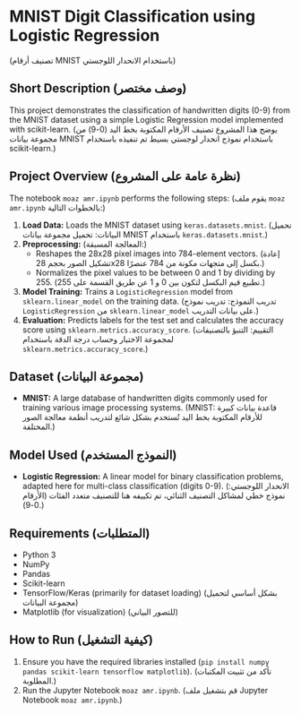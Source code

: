 # MNIST Digit Classification using Logistic Regression
(تصنيف أرقام MNIST باستخدام الانحدار اللوجستي)

## Short Description (وصف مختصر)

This project demonstrates the classification of handwritten digits (0-9) from the MNIST dataset using a simple Logistic Regression model implemented with scikit-learn.
(يوضح هذا المشروع تصنيف الأرقام المكتوبة بخط اليد (0-9) من مجموعة بيانات MNIST باستخدام نموذج انحدار لوجستي بسيط تم تنفيذه باستخدام scikit-learn.)

## Project Overview (نظرة عامة على المشروع)

The notebook `moaz amr.ipynb` performs the following steps:
(يقوم ملف `moaz amr.ipynb` بالخطوات التالية:)

1.  **Load Data:** Loads the MNIST dataset using `keras.datasets.mnist`.
    (تحميل البيانات: تحميل مجموعة بيانات MNIST باستخدام `keras.datasets.mnist`.)
2.  **Preprocessing:**
    (المعالجة المسبقة:)
    *   Reshapes the 28x28 pixel images into 784-element vectors.
        (إعادة تشكيل الصور بحجم 28x28 بكسل إلى متجهات مكونة من 784 عنصرًا.)
    *   Normalizes the pixel values to be between 0 and 1 by dividing by 255.
        (تطبيع قيم البكسل لتكون بين 0 و 1 عن طريق القسمة على 255.)
3.  **Model Training:** Trains a `LogisticRegression` model from `sklearn.linear_model` on the training data.
    (تدريب النموذج: تدريب نموذج `LogisticRegression` من `sklearn.linear_model` على بيانات التدريب.)
4.  **Evaluation:** Predicts labels for the test set and calculates the accuracy score using `sklearn.metrics.accuracy_score`.
    (التقييم: التنبؤ بالتصنيفات لمجموعة الاختبار وحساب درجة الدقة باستخدام `sklearn.metrics.accuracy_score`.)

## Dataset (مجموعة البيانات)

*   **MNIST:** A large database of handwritten digits commonly used for training various image processing systems.
    (MNIST: قاعدة بيانات كبيرة للأرقام المكتوبة بخط اليد تُستخدم بشكل شائع لتدريب أنظمة معالجة الصور المختلفة.)

## Model Used (النموذج المستخدم)

*   **Logistic Regression:** A linear model for binary classification problems, adapted here for multi-class classification (digits 0-9).
    (الانحدار اللوجستي: نموذج خطي لمشاكل التصنيف الثنائي، تم تكييفه هنا للتصنيف متعدد الفئات (الأرقام 0-9).)

## Requirements (المتطلبات)

*   Python 3
*   NumPy
*   Pandas
*   Scikit-learn
*   TensorFlow/Keras (primarily for dataset loading)
    (بشكل أساسي لتحميل مجموعة البيانات)
*   Matplotlib (for visualization)
    (للتصور البياني)

## How to Run (كيفية التشغيل)

1.  Ensure you have the required libraries installed (`pip install numpy pandas scikit-learn tensorflow matplotlib`).
    (تأكد من تثبيت المكتبات المطلوبة.)
2.  Run the Jupyter Notebook `moaz amr.ipynb`.
    (قم بتشغيل ملف Jupyter Notebook `moaz amr.ipynb`.)
